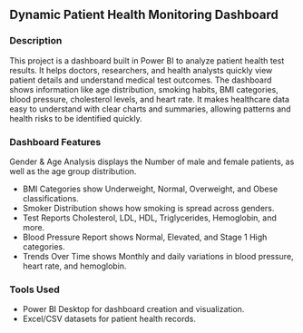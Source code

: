 ## Dynamic Patient Health Monitoring Dashboard

### Description
This project is a dashboard built in Power BI to analyze patient health test results. It helps doctors, researchers, and health analysts quickly view patient details and understand medical test outcomes. The dashboard shows information like age distribution, smoking habits, BMI categories, blood pressure, cholesterol levels, and heart rate.
It makes healthcare data easy to understand with clear charts and summaries, allowing patterns and health risks to be identified quickly.

### Dashboard Features
Gender & Age Analysis displays the Number of male and female patients, as well as the age group distribution.
- BMI Categories show Underweight, Normal, Overweight, and Obese classifications.
- Smoker Distribution shows how smoking is spread across genders.
- Test Reports Cholesterol, LDL, HDL, Triglycerides, Hemoglobin, and more.
- Blood Pressure Report shows Normal, Elevated, and Stage 1 High categories.
- Trends Over Time shows Monthly and daily variations in blood pressure, heart rate, and hemoglobin.

### Tools Used
- Power BI Desktop for dashboard creation and visualization.
- Excel/CSV datasets for patient health records.
